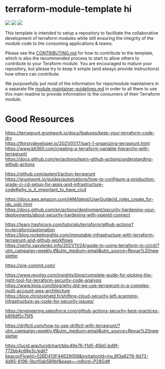 # terraform-module-template  hi

![](https://github.com/jsimoni-org/terraform-module-template/workflows/Terraform%20GitHub%20Actions/badge.svg) ![](https://github.com/jsimoni-org/terraform-module-template/workflows/Generate%20Terraform%20docs/badge.svg) ![](https://github.com/jsimoni-org/terraform-module-template/workflows/Checkov%20Security%20Scan/badge.svg)

This template is intended to setup a repository to facilitate the collaborative development of terraform modules while still ensuring the integrity of the module code to the consuming applications & teams.  

Please see the [CONTRIBUTING.md](CONTRIBUTING.md) for how to contribute to the template, which is also the recommended process to start to allow others to contribute to your Teraform module.  You are encouraged to mature your repository, but please try to keep it simple (and always provide instructions) how others can contribute.

We purposefully put most of the information for repo/module maintainers in a separate file [module-maintainer-guidelines.md](module-maintainer-guidelines.md) in order to all them to use this main readme to provide information to the consumers of their Terraform module.

# Good Resources
https://terragrunt.gruntwork.io/docs/features/keep-your-terraform-code-dry <br />
https://thirstydeveloper.io/2021/01/17/part-1-organizing-terragrunt.html <br />
https://www.bti360.com/creating-a-terraform-variable-hierarchy-with-terragrunt/ <br />
https://docs.github.com/en/actions/learn-github-actions/understanding-github-actions <br />

https://github.com/autero1/action-terragrunt <br />
https://gruntwork.io/guides/automations/how-to-configure-a-production-grade-ci-cd-setup-for-apps-and-infrastructure-code#why_is_it_important_to_have_cicd <br />

https://docs.aws.amazon.com/IAM/latest/UserGuide/id_roles_create_for-idp_oidc.html <br />
https://docs.github.com/en/actions/deployment/security-hardening-your-deployments/about-security-hardening-with-openid-connect <br />

https://learn.hashicorp.com/tutorials/terraform/github-actions?in=terraform/automation <br />
https://blog.rocketinsights.com/immutable-infrastructure-with-terraform-terragrunt-and-github-workflows <br />
https://serhii.vasylenko.info/2021/11/24/guide-to-using-terraform-in-ci/cd/?utm_campaign=weekly.tf&utm_medium=email&utm_source=Revue%20newsletter <br />

https://pre-commit.com/ <br />

https://www.revolgy.com/insights/blog/complete-guide-for-picking-the-right-tool-for-terraform-security-code-analysis <br />
https://www.kloia.com/blog/why-did-we-use-terragrunt-in-a-complex-multi-account-aws-architecture <br />
https://blog.christophetd.fr/shifting-cloud-security-left-scanning-infrastructure-as-code-for-security-issues/ <br />

https://engineering.salesforce.com/github-actions-security-best-practices-b8f9df5c75f5 <br />

https://driftctl.com/how-to-use-driftctl-with-terragrunt/?utm_campaign=weekly.tf&utm_medium=email&utm_source=Revue%20newsletter <br />


https://lucid.app/lucidchart/bbc49e76-f1d5-45b0-bd9f-772bb4c68e3c/edit?beaconFlowId=02BD413F44629056&invitationId=inv_6f3a6276-8d73-4d85-8196-5bcf0ab589bf&page=~m8yrd~P28Gd# <br />
